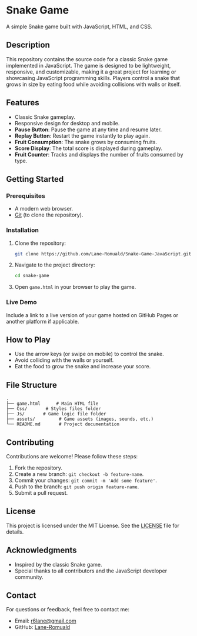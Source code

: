 # Snake Game

A simple Snake game built with JavaScript, HTML, and CSS.

## Description
This repository contains the source code for a classic Snake game implemented in JavaScript. The game is designed to be lightweight, responsive, and customizable, making it a great project for learning or showcasing JavaScript programming skills. Players control a snake that grows in size by eating food while avoiding collisions with walls or itself.

## Features
- Classic Snake gameplay.
- Responsive design for desktop and mobile.
- **Pause Button**: Pause the game at any time and resume later.
- **Replay Button**: Restart the game instantly to play again.
- **Fruit Consumption**: The snake grows by consuming fruits.
- **Score Display**: The total score is displayed during gameplay.
- **Fruit Counter**: Tracks and displays the number of fruits consumed by type.

## Getting Started

### Prerequisites
- A modern web browser.
- [Git](https://git-scm.com/) (to clone the repository).

### Installation

1. Clone the repository:
    ```bash
    git clone https://github.com/Lane-Romuald/Snake-Game-JavaScript.git
    ```

2. Navigate to the project directory:
    ```bash
    cd snake-game
    ```

3. Open `game.html` in your browser to play the game.

### Live Demo
Include a link to a live version of your game hosted on GitHub Pages or another platform if applicable.

## How to Play
- Use the arrow keys (or swipe on mobile) to control the snake.
- Avoid colliding with the walls or yourself.
- Eat the food to grow the snake and increase your score.

## File Structure
```
.
├── game.html      # Main HTML file
├── Css/       # Styles files folder
├── Js/       # Game logic file folder
├── assets/         # Game assets (images, sounds, etc.)
└── README.md       # Project documentation
```

## Contributing
Contributions are welcome! Please follow these steps:
1. Fork the repository.
2. Create a new branch: `git checkout -b feature-name`.
3. Commit your changes: `git commit -m 'Add some feature'`.
4. Push to the branch: `git push origin feature-name`.
5. Submit a pull request.

## License
This project is licensed under the MIT License. See the [LICENSE](LICENSE) file for details.

## Acknowledgments
- Inspired by the classic Snake game.
- Special thanks to all contributors and the JavaScript developer community.

## Contact
For questions or feedback, feel free to contact me:
- Email: r6lane@gmail.com
- GitHub: [Lane-Romuald](https://github.com/Lane-Romuald)
